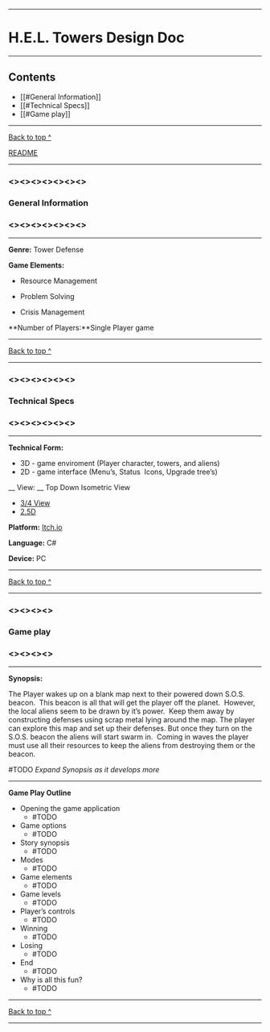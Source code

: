  ---
# H.E.L. Towers Design Doc

---


## Contents
- [[#General Information]]
- [[#Technical Specs]]
- [[#Game play]]

---
[Back to top ^](/"README.md")

[README](HellTowers/Public/README.md)

---

### <><><><><><><>
### General Information
### <><><><><><><>

---

**Genre:** Tower Defense



**Game Elements:**

- Resource Management

- Problem Solving

- Crisis Management


**Number of Players:**Single Player game

---

[Back to top ^](#Contents)

---

### <><><><><><>
### Technical Specs
### <><><><><><>

---

__Technical Form:__
- 3D - game enviroment (Player character, towers, and aliens)
-  2D - game interface (Menu’s, Status  Icons, Upgrade tree’s)


__  View: __ Top Down Isometric View
  - [3/4 View](https://tvtropes.org/pmwiki/pmwiki.php/Main/ThreeQuartersView)
  - [2.5D](https://tvtropes.org/pmwiki/pmwiki.php/Main/TwoAndAHalfD)


  __Platform:__ [Itch.io](https://itch.io/)
  
 

  __Language:__ C#

  __Device:__ PC
  
  ---

[Back to top ^](#Contents)

---

### <><><><>
### Game play
### <><><><>

---

__Synopsis:__

  The Player wakes up on a blank map next to their powered down S.O.S. beacon.  This beacon is all that will get the player off the planet.  However, the local aliens seem to be drawn by it’s power.  Keep them away by constructing defenses using scrap metal lying around the map. The player can explore this map and set up their defenses. But once they turn on the S.O.S. beacon the aliens will start swarm in.  Coming in waves the player must use all their resources to keep the aliens from destroying them or the beacon. 
  
  #TODO _Expand Synopsis as it develops more_
  
  ---
  

__Game Play Outline__


- Opening the game application
	- #TODO
- Game options 
	- #TODO
- Story synopsis
	- #TODO 
- Modes 
	- #TODO
- Game elements 
	- #TODO
- Game levels
	- #TODO 
- Player’s controls 
	- #TODO
- Winning 
	- #TODO
- Losing 
	- #TODO
- End 
	- #TODO
- Why is all this fun?
	- #TODO

---

[Back to top ^](#Contents)

---
